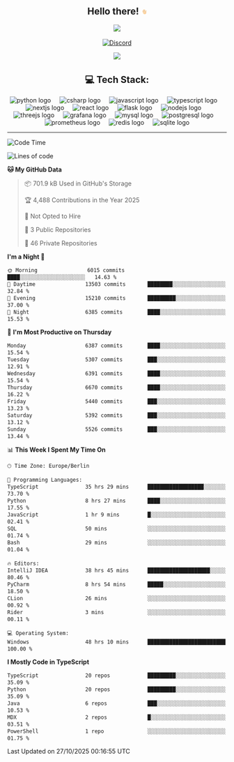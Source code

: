 <div align="center">
  
  ## <strong>Hello there! <img src="https://raw.githubusercontent.com/ginny100/ginny100/main/assets/waving-hand.webp" width="2.5%"></strong><br/>
  <p align="center">
    <a><img src="https://readme-typing-svg.herokuapp.com?color=3DF7E2&size=25&center=true&lines=hi;full+stack+developer;cops.bio+owner;"></a>
  </p>
  
</div>

<div align="center">
  <a href="https://discord.gg/mullencord">
    <img src="https://discord.c99.nl/widget/theme-1/727599616043909190.png" alt="Discord" />
  </a>
    <p align="center">  
      <img src="https://komarev.com/ghpvc/?username=Hunter-Matata">
    </p>
</div>

## <div align="center">💻 Tech Stack:</div>
<div align="center">
  <img src="https://cdn.jsdelivr.net/gh/devicons/devicon/icons/python/python-original.svg" height="40" alt="python logo"  />
  <img width="12" />
  <img src="https://cdn.jsdelivr.net/gh/devicons/devicon/icons/csharp/csharp-original.svg" height="40" alt="csharp logo"  />
  <img width="12" />
  <img src="https://cdn.jsdelivr.net/gh/devicons/devicon/icons/javascript/javascript-original.svg" height="40" alt="javascript logo"  />
  <img width="12" />
  <img src="https://cdn.jsdelivr.net/gh/devicons/devicon/icons/typescript/typescript-original.svg" height="40" alt="typescript logo"  />
  <img width="12" />
  <img src="https://cdn.jsdelivr.net/gh/devicons/devicon/icons/nextjs/nextjs-original.svg" height="40" alt="nextjs logo"  />
  <img width="12" />
  <img src="https://cdn.jsdelivr.net/gh/devicons/devicon/icons/react/react-original.svg" height="40" alt="react logo"  />
  <img width="12" />
  <img src="https://cdn.jsdelivr.net/gh/devicons/devicon/icons/flask/flask-original.svg" height="40" alt="flask logo"  />
  <img width="12" />
  <img src="https://cdn.jsdelivr.net/gh/devicons/devicon/icons/nodejs/nodejs-original.svg" height="40" alt="nodejs logo"  />
  <img width="12" />
  <img src="https://cdn.jsdelivr.net/gh/devicons/devicon/icons/threejs/threejs-original.svg" height="40" alt="threejs logo"  />
  <img width="12" />
  <img src="https://cdn.jsdelivr.net/gh/devicons/devicon/icons/grafana/grafana-original.svg" height="40" alt="grafana logo"  />
  <img width="12" />
  <img src="https://cdn.jsdelivr.net/gh/devicons/devicon/icons/mysql/mysql-original.svg" height="40" alt="mysql logo"  />
  <img width="12" />
  <img src="https://cdn.jsdelivr.net/gh/devicons/devicon/icons/postgresql/postgresql-original.svg" height="40" alt="postgresql logo"  />
  <img width="12" />
  <img src="https://cdn.jsdelivr.net/gh/devicons/devicon/icons/prometheus/prometheus-original.svg" height="40" alt="prometheus logo"  />
  <img width="12" />
  <img src="https://cdn.jsdelivr.net/gh/devicons/devicon/icons/redis/redis-original.svg" height="40" alt="redis logo"  />
  <img width="12" />
  <img src="https://cdn.jsdelivr.net/gh/devicons/devicon/icons/sqlite/sqlite-original.svg" height="40" alt="sqlite logo"  />
</div>

---
<!--START_SECTION:waka-->
![Code Time](http://img.shields.io/badge/Code%20Time-1%2C555%20hrs%205%20mins-blue)

![Lines of code](https://img.shields.io/badge/From%20Hello%20World%20I%27ve%20Written-4.5%20million%20lines%20of%20code-blue)

**🐱 My GitHub Data** 

> 📦 701.9 kB Used in GitHub's Storage 
 > 
> 🏆 4,488 Contributions in the Year 2025
 > 
> 🚫 Not Opted to Hire
 > 
> 📜 3 Public Repositories 
 > 
> 🔑 46 Private Repositories 
 > 
**I'm a Night 🦉** 

```text
🌞 Morning                6015 commits        ████░░░░░░░░░░░░░░░░░░░░░   14.63 % 
🌆 Daytime                13503 commits       ████████░░░░░░░░░░░░░░░░░   32.84 % 
🌃 Evening                15210 commits       █████████░░░░░░░░░░░░░░░░   37.00 % 
🌙 Night                  6385 commits        ████░░░░░░░░░░░░░░░░░░░░░   15.53 % 
```
📅 **I'm Most Productive on Thursday** 

```text
Monday                   6387 commits        ████░░░░░░░░░░░░░░░░░░░░░   15.54 % 
Tuesday                  5307 commits        ███░░░░░░░░░░░░░░░░░░░░░░   12.91 % 
Wednesday                6391 commits        ████░░░░░░░░░░░░░░░░░░░░░   15.54 % 
Thursday                 6670 commits        ████░░░░░░░░░░░░░░░░░░░░░   16.22 % 
Friday                   5440 commits        ███░░░░░░░░░░░░░░░░░░░░░░   13.23 % 
Saturday                 5392 commits        ███░░░░░░░░░░░░░░░░░░░░░░   13.12 % 
Sunday                   5526 commits        ███░░░░░░░░░░░░░░░░░░░░░░   13.44 % 
```


📊 **This Week I Spent My Time On** 

```text
🕑︎ Time Zone: Europe/Berlin

💬 Programming Languages: 
TypeScript               35 hrs 29 mins      ██████████████████░░░░░░░   73.70 % 
Python                   8 hrs 27 mins       ████░░░░░░░░░░░░░░░░░░░░░   17.55 % 
JavaScript               1 hr 9 mins         █░░░░░░░░░░░░░░░░░░░░░░░░   02.41 % 
SQL                      50 mins             ░░░░░░░░░░░░░░░░░░░░░░░░░   01.74 % 
Bash                     29 mins             ░░░░░░░░░░░░░░░░░░░░░░░░░   01.04 % 

🔥 Editors: 
IntelliJ IDEA            38 hrs 45 mins      ████████████████████░░░░░   80.46 % 
PyCharm                  8 hrs 54 mins       █████░░░░░░░░░░░░░░░░░░░░   18.50 % 
CLion                    26 mins             ░░░░░░░░░░░░░░░░░░░░░░░░░   00.92 % 
Rider                    3 mins              ░░░░░░░░░░░░░░░░░░░░░░░░░   00.11 % 

💻 Operating System: 
Windows                  48 hrs 10 mins      █████████████████████████   100.00 % 
```

**I Mostly Code in TypeScript** 

```text
TypeScript               20 repos            █████████░░░░░░░░░░░░░░░░   35.09 % 
Python                   20 repos            █████████░░░░░░░░░░░░░░░░   35.09 % 
Java                     6 repos             ███░░░░░░░░░░░░░░░░░░░░░░   10.53 % 
MDX                      2 repos             █░░░░░░░░░░░░░░░░░░░░░░░░   03.51 % 
PowerShell               1 repo              ░░░░░░░░░░░░░░░░░░░░░░░░░   01.75 % 
```




 Last Updated on 27/10/2025 00:16:55 UTC
<!--END_SECTION:waka-->
